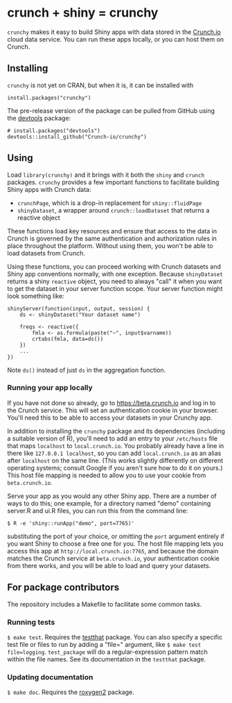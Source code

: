 # crunch + shiny = crunchy

`crunchy` makes it easy to build Shiny apps with data stored in the [Crunch.io](http://crunch.io/) cloud data service. You can run these apps locally, or you can host them on Crunch.

## Installing

`crunchy` is not yet on CRAN, but when it is, it can be installed with

    install.packages("crunchy")

The pre-release version of the package can be pulled from GitHub using the [devtools](https://github.com/hadley/devtools) package:

    # install.packages("devtools")
    devtools::install_github("Crunch-io/crunchy")

## Using

Load `library(crunchy)` and it brings with it both the `shiny` and `crunch` packages. `crunchy` provides a few important functions to facilitate building Shiny apps with Crunch data:

* `crunchPage`, which is a drop-in replacement for `shiny::fluidPage`
* `shinyDataset`, a wrapper around `crunch::loadDataset` that returns a reactive object

These functions load key resources and ensure that access to the data in Crunch is governed by the same authentication and authorization rules in place throughout the platform. Without using them, you won't be able to load datasets from Crunch.

Using these functions, you can proceed working with Crunch datasets and Shiny app conventions normally, with one exception. Because `shinyDataset` returns a shiny `reactive` object, you need to always "call" it when you want to get the dataset in your server function scope. Your server function might look something like:

    shinyServer(function(input, output, session) {
        ds <- shinyDataset("Your dataset name")

        freqs <- reactive({
            fmla <- as.formula(paste("~", input$varname))
            crtabs(fmla, data=ds())
        })
        ...
    })

Note `ds()` instead of just `ds` in the aggregation function.

### Running your app locally

If you have not done so already, go to https://beta.crunch.io and log in to the Crunch service. This will set an authentication cookie in your browser. You'll need this to be able to access your datasets in your Crunchy app.

In addition to installing the `crunchy` package and its dependencies (including a suitable version of R), you'll need to add an entry to your `/etc/hosts` file that maps `localhost` to `local.crunch.io`. You probably already have a line in there like `127.0.0.1 localhost`, so you can add `local.crunch.io` as an alias after `localhost` on the same line. (This works slightly differently on different operating systems; consult Google if you aren't sure how to do it on yours.) This host file mapping is needed to allow you to use your cookie from `beta.crunch.io`.

Serve your app as you would any other Shiny app. There are a number of ways to do this; one example, for a directory named "demo" containing server.R and ui.R files, you can run this from the command line:

    $ R -e 'shiny::runApp("demo", port=7765)'

substituting the port of your choice, or omitting the `port` argument entirely if you want Shiny to choose a free one for you. The host file mapping lets you access this app at `http://local.crunch.io:7765`, and because the domain matches the Crunch service at `beta.crunch.io`, your authentication cookie from there works, and you will be able to load and query your datasets.

## For package contributors

The repository includes a Makefile to facilitate some common tasks.

### Running tests

`$ make test`. Requires the [testthat](https://github.com/hadley/testthat) package. You can also specify a specific test file or files to run by adding a "file=" argument, like `$ make test file=logging`. `test_package` will do a regular-expression pattern match within the file names. See its documentation in the `testthat` package.

### Updating documentation

`$ make doc`. Requires the [roxygen2](https://github.com/klutometis/roxygen) package.
